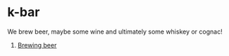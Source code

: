 # k-bar
We brew beer, maybe some wine and ultimately some whiskey or cognac!

1. [Brewing beer](beer/README.md)

